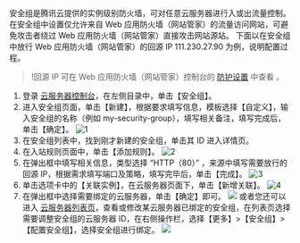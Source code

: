 安全组是腾讯云提供的实例级别防火墙，可对任意云服务器进行入或出流量控制。在安全组中设置仅允许来自 Web 应用防火墙（网站管家）的流量访问网站，可避免攻击者绕过 Web 应用防火墙（网站管家）直接攻击网站源站。
下面以在安全组中放行 Web 应用防火墙（网站管家）的回源 IP 111.230.27.90 为例，说明配置过程。
> !回源 IP 可在 Web 应用防火墙（网站管家）控制台的 [防护设置](https://console.cloud.tencent.com/guanjia/waf/config) 中查看 。

1. 登录 [云服务器控制台](https://console.cloud.tencent.com/cvm/securitygroup)，在左侧目录中，单击【安全组】。
2. 进入安全组页面，单击【新建】，根据要求填写信息，模板选择【自定义】，输入安全组的名称（例如 my-security-group），填写相关备注，填写完成后，单击【确定】。
	![1](https://main.qcloudimg.com/raw/4e3811fd0a9159a42dae9fabbb129e40.png)
3. 在安全组列表中，找到刚才新建的安全组，单击其 ID 进入详情页。
4. 在入站规则页面中，单击【添加规则】。
	 ![2](https://main.qcloudimg.com/raw/cdbd21ae863f5cbe5f3d9f9ea95cb412.png)
5. 在弹出框中填写相关信息，类型选择 “HTTP（80）” ，来源中填写需要放行的回源 IP，根据需求填写端口及策略，填写完毕后，单击【完成】。
	 ![3](https://main.qcloudimg.com/raw/e3cc2bcd341b19a75704039944424665.png)
6. 单击选项卡中的【关联实例】，在云服务器页面下，单击【新增关联】。
	 ![4](https://main.qcloudimg.com/raw/3b2bfc07bd16ddafe2bb6663cd505c98.png)
7. 在弹出框中选择需要绑定的云服务器，单击【确定】即可。
	 ![](https://main.qcloudimg.com/raw/68164b6493907178984e5db43a39510c.png)
   或者您还可以进入 [云服务器列表页](https://console.cloud.tencent.com/cvm)，查看或修改某云服务器已绑定的安全组，在列表页选择需要调整安全组的云服务器 ID，在右侧操作栏，选择【更多】>【安全组】>【配置安全组】，选择安全组进行绑定。
![](https://main.qcloudimg.com/raw/d49b9ae306c727ca42c0fc773ed07a6e.png)
